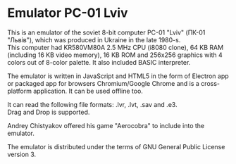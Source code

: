 Emulator PC-01 Lviv
==
This is an emulator of the soviet 8-bit computer PC-01 "Lviv" (ПК-01 "Львів"), which was produced in Ukraine in the late 1980-s.  
This computer had KR580VM80A 2.5 MHz CPU (i8080 clone), 64 KB RAM (including 16 KB video memory), 16 KB ROM and 256x256 graphics with 4 colors out of 8-color palette. It also included BASIC interpreter.

The emulator is written in JavaScript and HTML5 in the form of Electron app or packaged app for browsers Chromium/Google Chrome and is a cross-platform application. It can be used offline too.

It can read the following file formats: .lvr, .lvt, .sav and .e3.  
Drag and Drop is supported.

Andrey Chistyakov offered his game "Aerocobra" to include into the emulator.

The emulator is distributed under the terms of GNU General Public License version 3.
